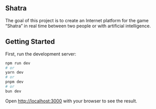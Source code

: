 ## Shatra

The goal of this project is to create an Internet platform for the game “Shatra” in real time between two people or with artificial intelligence.


## Getting Started

First, run the development server:

```bash
npm run dev
# or
yarn dev
# or
pnpm dev
# or
bun dev
```

Open [http://localhost:3000](http://localhost:3000) with your browser to see the result.
